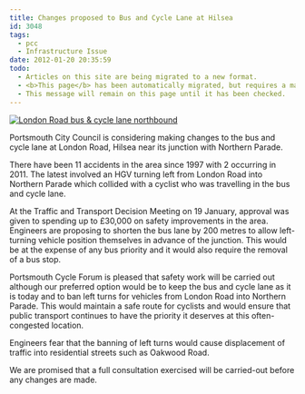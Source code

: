 ```yaml
---
title: Changes proposed to Bus and Cycle Lane at Hilsea
id: 3048
tags:
  - pcc
  - Infrastructure Issue
date: 2012-01-20 20:35:59
todo:
  - Articles on this site are being migrated to a new format.
  - <b>This page</b> has been automatically migrated, but requires a manual check-&amp;-tune to ensure the format and links all work as expected.
  - This message will remain on this page until it has been checked.
---
```


[![London Road bus &amp; cycle lane northbound](http://www.pompeybug.co.uk/wp-content/uploads/2012/01/London-Road-bus-cycle-lane-northbound-9may11-2-400x300-300x225.jpg "London Road bus &amp; cycle lane northbound 9May11 (2) (400x300)")](http://www.pompeybug.co.uk/wp-content/uploads/2012/01/London-Road-bus-cycle-lane-northbound-9may11-2-400x300.jpg)

Portsmouth City Council is considering making changes to the bus and cycle lane at London Road, Hilsea near its junction with Northern Parade.

There have been 11 accidents in the area since 1997 with 2 occurring in 2011\. The latest involved an HGV turning left from London Road into Northern Parade which collided with a cyclist who was travelling in the bus and cycle lane.

At the Traffic and Transport Decision Meeting on 19 January, approval was given to spending up to £30,000 on safety improvements in the area. Engineers are proposing to shorten the bus lane by 200 metres to allow left-turning vehicle position themselves in advance of the junction. This would be at the expense of any bus priority and it would also require the removal of a bus stop.

Portsmouth Cycle Forum is pleased that safety work will be carried out although our preferred option would be to keep the bus and cycle lane as it is today and to ban left turns for vehicles from London Road into Northern Parade. This would maintain a safe route for cyclists and would ensure that public transport continues to have the priority it deserves at this often-congested location.

Engineers fear that the banning of left turns would cause displacement of traffic into residential streets such as Oakwood Road.

We are promised that a full consultation exercised will be carried-out before any changes are made.

&nbsp;